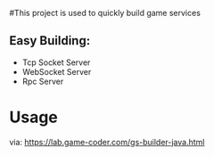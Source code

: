 #This project is used to quickly build game services

## Easy Building:
* Tcp Socket Server
* WebSocket Server
* Rpc Server

# Usage
via: https://lab.game-coder.com/gs-builder-java.html
